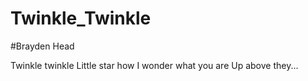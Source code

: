 # Twinkle_Twinkle
#Brayden Head

Twinkle twinkle 
Little star how I wonder what you are 
Up above they...
